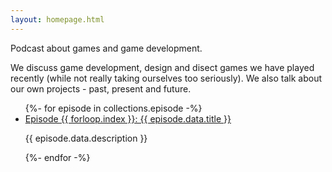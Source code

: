 ```yaml
---
layout: homepage.html
---
```


Podcast about games and game development.

We discuss game development, design and disect games we have played recently (while not really taking ourselves too seriously). We also talk about our own projects - past, present and future.

<ul>
{%- for episode in collections.episode -%}
  <li>
    <a href="{{ episode.url }}">
      Episode {{ forloop.index }}: {{ episode.data.title }}
    </a>
    <p>{{ episode.data.description }}</p>
  </li>
{%- endfor -%}
</ul>
